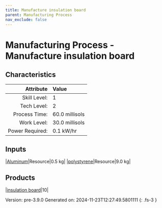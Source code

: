 ```yaml
---
title: Manufacture insulation board
parent: Manufacturing Process
nav_exclude: false
---
```

# Manufacturing Process - Manufacture insulation board


## Characteristics

| Attribute      | Value |
|--------:|:------|
|Skill Level:|1|
|Tech Level:|2|
|Process Time:|60.0 millisols|
|Work Level:|30.0 millisols|
|Power Required:|0.1 kW/hr|

## Inputs

|[Aluminum](../resource/aluminum.html)|Resource|0.5 kg|
|[polystyrene](../resource/polystyrene.html)|Resource|9.0 kg|

## Products

|[insulation board](../part/insulation-board.html)|10|


Version: pre-3.9.0 Generated on: 2024-11-23T12:27:49.5801111
{: .fs-3 }

